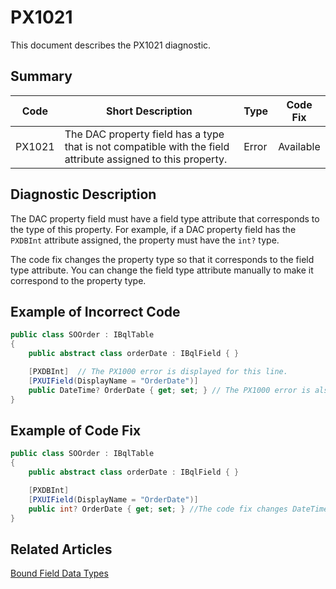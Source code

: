 # PX1021
This document describes the PX1021 diagnostic.

## Summary

| Code   | Short Description                                                                                            | Type  | Code Fix  | 
| ------ | ------------------------------------------------------------------------------------------------------------ | ----- | --------- | 
| PX1021 | The DAC property field has a type that is not compatible with the field attribute assigned to this property. | Error | Available |

## Diagnostic Description
The DAC property field must have a field type attribute that corresponds to the type of this property. For example, if a DAC property field has the `PXDBInt` attribute assigned, the property must have the `int?` type. 

The code fix changes the property type so that it corresponds to the field type attribute. You can change the field type attribute manually to make it correspond to the property type.

## Example of Incorrect Code

```C#
public class SOOrder : IBqlTable
{
    public abstract class orderDate : IBqlField { }

    [PXDBInt]  // The PX1000 error is displayed for this line. 
    [PXUIField(DisplayName = "OrderDate")]
    public DateTime? OrderDate { get; set; } // The PX1000 error is also displayed for this line. 
}
```

## Example of Code Fix

```C#
public class SOOrder : IBqlTable
{
    public abstract class orderDate : IBqlField { }

    [PXDBInt]
    [PXUIField(DisplayName = "OrderDate")]
    public int? OrderDate { get; set; } //The code fix changes DateTime? to int?. Instead, you can change PXDBInt to PXDateAndTime manually.
}
```

## Related Articles

[Bound Field Data Types](https://help.acumatica.com/Help?ScreenId=ShowWiki&pageid=61059393-8873-451f-b474-783906330fc6)